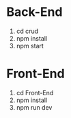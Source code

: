 # Back-End
1. cd crud
2. npm install
3. npm start
# Front-End
1. cd Front-End
2. npm install
3. npm run dev
